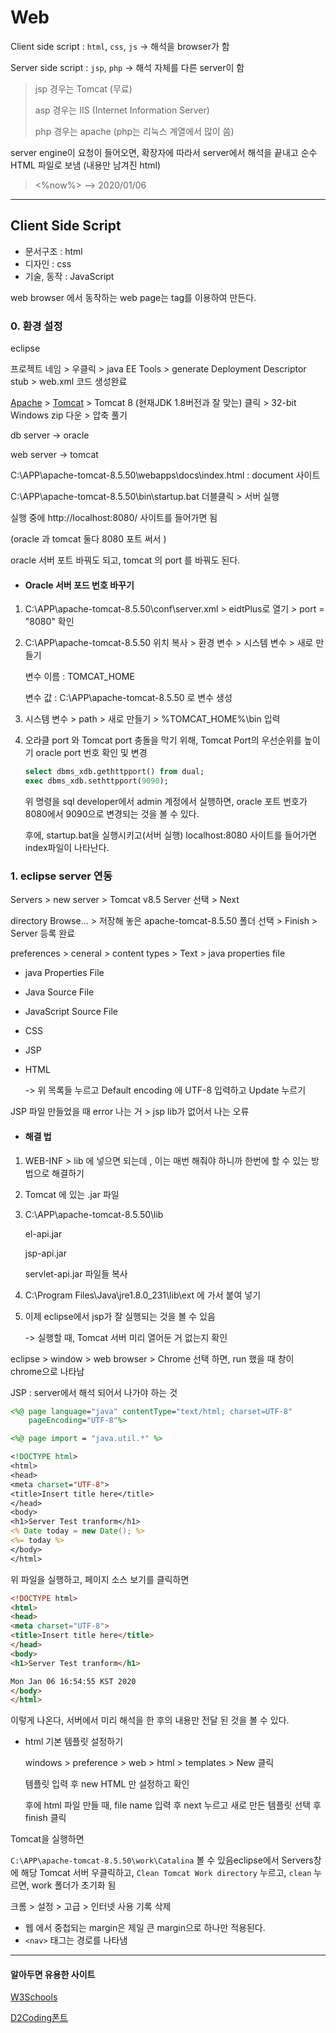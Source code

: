 # Web

Client side script : `html`, `css`, `js` -> 해석을 browser가 함

Server side script : `jsp`, `php`  ->  해석 자체를 다른 server이 함

> jsp 경우는 Tomcat (무료)
>
> asp 경우는 IIS (Internet Information Server)
>
> php 경우는 apache  (php는 리눅스 계열에서 많이 씀)

server engine이 요청이 들어오면, 확장자에 따라서 server에서 해석을 끝내고 순수 HTML  파일로 보냄 (내용만 남겨진 html)

> <%now%> 	 --> 	2020/01/06

---

## Client Side Script

* 문서구조 : html
* 디자인 : css
* 기술, 동작 : JavaScript

web browser 에서 동작하는 web page는 tag를 이용하여 만든다.

### 0. 환경 설정

eclipse 

프로젝트 네임 > 우클릭 > java EE Tools > generate Deployment Descriptor stub > web.xml 코드 생성완료

[Apache](https://www.apache.org/) > [Tomcat](http://tomcat.apache.org/) > Tomcat 8 (현재JDK 1.8버전과 잘 맞는) 클릭 > 32-bit Windows zip 다운 > 압축 풀기

db server -> oracle

web server -> tomcat

C:\APP\apache-tomcat-8.5.50\webapps\docs\index.html : document 사이트

C:\APP\apache-tomcat-8.5.50\bin\startup.bat 더블클릭 > 서버 실행

실행 중에 http://localhost:8080/ 사이트를 들어가면 됨

(oracle 과 tomcat 둘다 8080 포트 써서 )

oracle 서버 포트 바꿔도 되고, tomcat 의 port 를 바꿔도 된다.

* #### Oracle 서버 포드 번호 바꾸기

1. C:\APP\apache-tomcat-8.5.50\conf\server.xml  >  eidtPlus로 열기 > port = "8080" 확인

2. C:\APP\apache-tomcat-8.5.50 위치 복사 > 환경 변수 > 시스템 변수 > 새로 만들기

   변수 이름 : TOMCAT_HOME 

   변수 값 :     C:\APP\apache-tomcat-8.5.50 로 변수 생성

3. 시스템 변수 > path > 새로 만들기 > %TOMCAT_HOME%\bin 입력

4. 오라클 port 와 Tomcat port 충돌을 막기 위해, Tomcat Port의 우선순위를 높이기
   oracle port 번호 확인 및 변경

   ```sql develpoper: admin
   select dbms_xdb.gethttpport() from dual;
   exec dbms_xdb.sethttpport(9090);
   ```

   위 명령을 sql developer에서 admin 계정에서 실행하면, oracle 포트 번호가 8080에서 9090으로 변경되는 것을 볼 수 있다.

   후에, startup.bat을 실행시키고(서버 실행) localhost:8080 사이트를 들어가면 index파일이 나타난다.

### 1. eclipse server 연동

Servers > new server > Tomcat v8.5 Server 선택 > Next

directory Browse... > 저장해 놓은 apache-tomcat-8.5.50 폴더 선택 > Finish > Server 등록 완료

preferences > ceneral > content types > Text >  java properties file 

* java Properties File

* Java Source File

* JavaScript Source File

* CSS

* JSP

* HTML

  -> 위 목록들 누르고 Default encoding 에 UTF-8 입력하고 Update 누르기

JSP 파일 만들었을 때 error 나는 거 > jsp lib가 없어서 나는 오류

* #### 해결 법

1. WEB-INF > lib 에 넣으면 되는데 , 이는 매번 해줘야 하니까 한번에 할 수 있는 방법으로 해결하기

2. Tomcat 에 있는 .jar 파일

3. C:\APP\apache-tomcat-8.5.50\lib

   el-api.jar

   jsp-api.jar

   servlet-api.jar 파일들 복사

4. C:\Program Files\Java\jre1.8.0_231\lib\ext 에 가서 붙여 넣기

5. 이제 eclipse에서 jsp가 잘 실행되는 것을 볼 수 있음

   -> 실행할 때, Tomcat 서버 미리 열어둔 거 없는지 확인

eclipse > window > web browser > Chrome 선택 하면, run 했을 때 창이 chrome으로 나타남

JSP : server에서 해석 되어서 나가야 하는 것 

```jsp
<%@ page language="java" contentType="text/html; charset=UTF-8"
    pageEncoding="UTF-8"%>

<%@ page import = "java.util.*" %>

<!DOCTYPE html>
<html>
<head>
<meta charset="UTF-8">
<title>Insert title here</title>
</head>
<body>
<h1>Server Test tranform</h1>
<% Date today = new Date(); %>
<%= today %>
</body>
</html>
```

위 파일을 실행하고, 페이지 소스 보기를 클릭하면

```html
<!DOCTYPE html>
<html>
<head>
<meta charset="UTF-8">
<title>Insert title here</title>
</head>
<body>
<h1>Server Test tranform</h1>

Mon Jan 06 16:54:55 KST 2020
</body>
</html>
```

이렇게 나온다, 서버에서 미리 해석을 한 후의 내용만 전달 된 것을 볼 수 있다.

* html 기본 템플릿 설정하기

  windows > preference > web > html > templates > New 클릭

  템플릿 입력 후 new HTML 만 설정하고 확인

  후에 html 파일 만들 때, file name 입력 후 next 누르고 새로 만든 템플릿 선택 후 finish 클릭

Tomcat을 실행하면 

`C:\APP\apache-tomcat-8.5.50\work\Catalina` 볼 수 있음eclipse에서  Servers창에 해당 Tomcat 서버 우클릭하고, `Clean Tomcat Work directory` 누르고, `clean` 누르면, work 폴더가 초기화 됨

크롬 > 설정 > 고급 > 인터넷 사용 기록 삭제

* 웹 에서 중첩되는 margin은 제일 큰 margin으로 하나만 적용된다.
* `<nav>` 태그는 경로를 나타냄  

----

#### 알아두면 유용한 사이트

[W3Schools](https://www.w3schools.com/)

[D2Coding폰트]([https://github.com/naver/d2codingfont#%EB%B0%98%EB%93%AF%ED%95%9C](https://github.com/naver/d2codingfont#반듯한))


